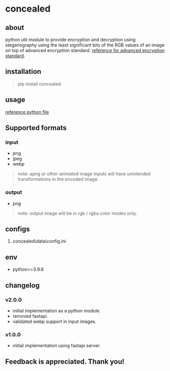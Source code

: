 # concealed

## about

python util module to provide encryption and decryption using steganography using the least significant bits of the RGB values of an image on top of advanced encryption standard. [reference for advanced encryption standard](https://en.wikipedia.org/wiki/Advanced_Encryption_Standard).

## installation

> pip install concealed

## usage

[reference python file](./example.py)

## Supported formats

### input

- png
- jpeg
- webp

> note: apng or other animated image inputs will have unintended transformations in the encoded image.

### output

- png

> note: output image will be in rgb / rgba color modes only.

## configs

1. concealed\data\config.ini

## env

- python>=3.9.6

## changelog

### v2.0.0

- initial implementation as a python module.
- removed fastapi.
- validated webp support in input images.

### v1.0.0

- initial implementation using fastapi server.

## Feedback is appreciated. Thank you!
